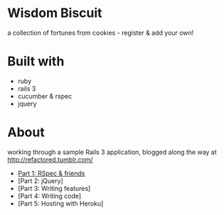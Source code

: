 # Wisdom Biscuit

a collection of fortunes from cookies - register & add your own!

# Built with

* ruby
* rails 3
* cucumber & rspec
* jquery

# About

working through a sample Rails 3 application, blogged along the way at <http://refactored.tumblr.com/>

* [Part 1: RSpec & friends][part1]
* [Part 2: jQuery]
* [Part 3: Writing features]
* [Part 4: Writing code]
* [Part 5: Hosting with Heroku]

[part1]: http://refactored.tumblr.com/post/916053970/rails-3-getting-started-part-1-cucumber-rspec